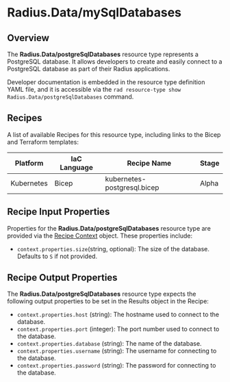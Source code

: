# Radius.Data/mySqlDatabases

## Overview

The **Radius.Data/postgreSqlDatabases** resource type represents a PostgreSQL database. It allows developers to create and easily connect to a PostgreSQL database as part of their Radius applications.

Developer documentation is embedded in the resource type definition YAML file, and it is accessible via the `rad resource-type show Radius.Data/postgreSqlDatabases` command.

## Recipes

A list of available Recipes for this resource type, including links to the Bicep and Terraform templates:

|Platform| IaC Language| Recipe Name | Stage |
|---|---|---|---|
| Kubernetes | Bicep | kubernetes-postgresql.bicep | Alpha |

## Recipe Input Properties

Properties for the **Radius.Data/postgreSqlDatabases** resource type are provided via the [Recipe Context](https://docs.radapp.io/reference/context-schema/) object. These properties include:

- `context.properties.size`(string, optional): The size of the database. Defaults to `S` if not provided.

## Recipe Output Properties

The **Radius.Data/postgreSqlDatabases** resource type expects the following output properties to be set in the Results object in the Recipe:

- `context.properties.host` (string): The hostname used to connect to the database.
- `context.properties.port` (integer): The port number used to connect to the database.
- `context.properties.database` (string): The name of the database.
- `context.properties.username` (string): The username for connecting to the database.
- `context.properties.password` (string): The password for connecting to the database.
